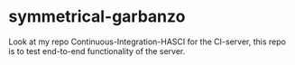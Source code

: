 # symmetrical-garbanzo
Look at my repo Continuous-Integration-HASCI for the CI-server, this repo is to test end-to-end functionality of the server.
